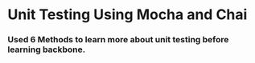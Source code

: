 # Unit Testing Using Mocha and Chai

### Used 6 Methods to learn more about unit testing before learning backbone.